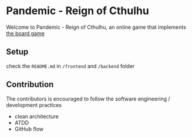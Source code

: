 # Pandemic - Reign of Cthulhu

Welcome to Pandemic - Reign of Cthulhu, an online game that implements [the board game](https://boardgamegeek.com/boardgame/192153/pandemic-reign-cthulhu)


## Setup
check the `README.md` in `/frontend` and `/backend` folder

## Contribution
The contributors is encouraged to follow the software engineering / development practices
- clean architecture
- ATDD
- GitHub flow
